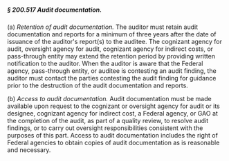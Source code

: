 ##### § 200.517 Audit documentation. #####

(a) *Retention of audit documentation.* The auditor must retain audit documentation and reports for a minimum of three years after the date of issuance of the auditor's report(s) to the auditee. The cognizant agency for audit, oversight agency for audit, cognizant agency for indirect costs, or pass-through entity may extend the retention period by providing written notification to the auditor. When the auditor is aware that the Federal agency, pass-through entity, or auditee is contesting an audit finding, the auditor must contact the parties contesting the audit finding for guidance prior to the destruction of the audit documentation and reports.

(b) *Access to audit documentation.* Audit documentation must be made available upon request to the cognizant or oversight agency for audit or its designee, cognizant agency for indirect cost, a Federal agency, or GAO at the completion of the audit, as part of a quality review, to resolve audit findings, or to carry out oversight responsibilities consistent with the purposes of this part. Access to audit documentation includes the right of Federal agencies to obtain copies of audit documentation as is reasonable and necessary.